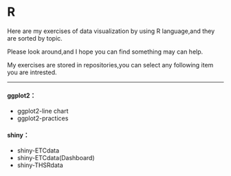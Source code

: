 # R
Here are my exercises of data visualization by using R language,and they are sorted by topic.

Please look around,and I hope you can find something may can help.

My exercises are stored in repositories,you can select any following item you are intrested.
***
 
#### ggplot2：

* ggplot2-line chart
* ggplot2-practices

#### shiny：

* shiny-ETCdata
* shiny-ETCdata(Dashboard)
* shiny-THSRdata
